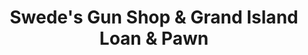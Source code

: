---
title: "Swede's Gun Shop & Grand Island Loan & Pawn"
url: /grand-island/swedes-gun-shop-and-grand-island-loan-and-pawn/
shop: pawnbroker
---